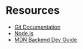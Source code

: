 # Resources
- [Git Documentation](https://git-scm.com/doc)
- [Node.js](https://nodejs.org/)
- [MDN Backend Dev Guide](https://developer.mozilla.org/en-US/docs/Learn/Server-side)
